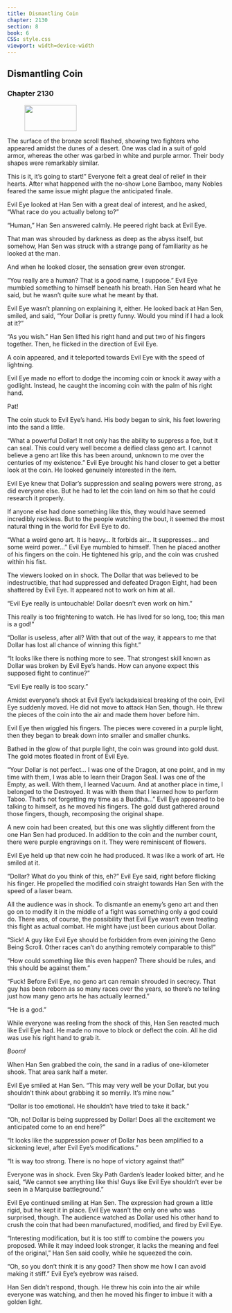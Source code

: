 ```yaml
---
title: Dismantling Coin
chapter: 2130
section: 8
book: 6
CSS: style.css
viewport: width=device-width
---
```


## Dismantling Coin

### Chapter 2130

<figure>
	<img src="../Images/gem.gif" alt="" id="gem" width="120" height="60" />
</figure>

The surface of the bronze scroll flashed, showing two fighters who appeared amidst the dunes of a desert. One was clad in a suit of gold armor, whereas the other was garbed in white and purple armor. Their body shapes were remarkably similar.

This is it, it’s going to start!” Everyone felt a great deal of relief in their hearts. After what happened with the no-show Lone Bamboo, many Nobles feared the same issue might plague the anticipated finale.

Evil Eye looked at Han Sen with a great deal of interest, and he asked, “What race do you actually belong to?”

“Human,” Han Sen answered calmly. He peered right back at Evil Eye.

That man was shrouded by darkness as deep as the abyss itself, but somehow, Han Sen was struck with a strange pang of familiarity as he looked at the man.

And when he looked closer, the sensation grew even stronger.

“You really are a human? That is a good name, I suppose.” Evil Eye mumbled something to himself beneath his breath. Han Sen heard what he said, but he wasn’t quite sure what he meant by that.

Evil Eye wasn’t planning on explaining it, either. He looked back at Han Sen, smiled, and said, “Your Dollar is pretty funny. Would you mind if I had a look at it?”

“As you wish.” Han Sen lifted his right hand and put two of his fingers together. Then, he flicked in the direction of Evil Eye.

A coin appeared, and it teleported towards Evil Eye with the speed of lightning.

Evil Eye made no effort to dodge the incoming coin or knock it away with a godlight. Instead, he caught the incoming coin with the palm of his right hand.

Pat!

The coin stuck to Evil Eye’s hand. His body began to sink, his feet lowering into the sand a little.

“What a powerful Dollar! It not only has the ability to suppress a foe, but it can seal. This could very well become a deified class geno art. I cannot believe a geno art like this has been around, unknown to me over the centuries of my existence.” Evil Eye brought his hand closer to get a better look at the coin. He looked genuinely interested in the item.

Evil Eye knew that Dollar’s suppression and sealing powers were strong, as did everyone else. But he had to let the coin land on him so that he could research it properly.

If anyone else had done something like this, they would have seemed incredibly reckless. But to the people watching the bout, it seemed the most natural thing in the world for Evil Eye to do.

“What a weird geno art. It is heavy… It forbids air… It suppresses… and some weird power…” Evil Eye mumbled to himself. Then he placed another of his fingers on the coin. He tightened his grip, and the coin was crushed within his fist.

The viewers looked on in shock. The Dollar that was believed to be indestructible, that had suppressed and defeated Dragon Eight, had been shattered by Evil Eye. It appeared not to work on him at all.

“Evil Eye really is untouchable! Dollar doesn’t even work on him.”

This really is too frightening to watch. He has lived for so long, too; this man is a god!”

“Dollar is useless, after all? With that out of the way, it appears to me that Dollar has lost all chance of winning this fight.”

“It looks like there is nothing more to see. That strongest skill known as Dollar was broken by Evil Eye’s hands. How can anyone expect this supposed fight to continue?”

“Evil Eye really is too scary.”

Amidst everyone’s shock at Evil Eye’s lackadaisical breaking of the coin, Evil Eye suddenly moved. He did not move to attack Han Sen, though. He threw the pieces of the coin into the air and made them hover before him.

Evil Eye then wiggled his fingers. The pieces were covered in a purple light, then they began to break down into smaller and smaller chunks.

Bathed in the glow of that purple light, the coin was ground into gold dust. The gold motes floated in front of Evil Eye.

“Your Dollar is not perfect… I was one of the Dragon, at one point, and in my time with them, I was able to learn their Dragon Seal. I was one of the Empty, as well. With them, I learned Vacuum. And at another place in time, I belonged to the Destroyed. It was with them that I learned how to perform Taboo. That’s not forgetting my time as a Buddha…” Evil Eye appeared to be talking to himself, as he moved his fingers. The gold dust gathered around those fingers, though, recomposing the original shape.

A new coin had been created, but this one was slightly different from the one Han Sen had produced. In addition to the coin and the number count, there were purple engravings on it. They were reminiscent of flowers.

Evil Eye held up that new coin he had produced. It was like a work of art. He smiled at it.

“Dollar? What do you think of this, eh?” Evil Eye said, right before flicking his finger. He propelled the modified coin straight towards Han Sen with the speed of a laser beam.

All the audience was in shock. To dismantle an enemy’s geno art and then go on to modify it in the middle of a fight was something only a god could do. There was, of course, the possibility that Evil Eye wasn’t even treating this fight as actual combat. He might have just been curious about Dollar.

“Sick! A guy like Evil Eye should be forbidden from even joining the Geno Being Scroll. Other races can’t do anything remotely comparable to this!”

“How could something like this even happen? There should be rules, and this should be against them.”

“Fuck! Before Evil Eye, no geno art can remain shrouded in secrecy. That guy has been reborn as so many races over the years, so there’s no telling just how many geno arts he has actually learned.”

“He is a god.”

While everyone was reeling from the shock of this, Han Sen reacted much like Evil Eye had. He made no move to block or deflect the coin. All he did was use his right hand to grab it.

*Boom!*

When Han Sen grabbed the coin, the sand in a radius of one-kilometer shook. That area sank half a meter.

Evil Eye smiled at Han Sen. “This may very well be your Dollar, but you shouldn’t think about grabbing it so merrily. It’s mine now.”

“Dollar is too emotional. He shouldn’t have tried to take it back.”

“Oh, no! Dollar is being suppressed by Dollar! Does all the excitement we anticipated come to an end here?”

“It looks like the suppression power of Dollar has been amplified to a sickening level, after Evil Eye’s modifications.”

“It is way too strong. There is no hope of victory against that!”

Everyone was in shock. Even Sky Path Garden’s leader looked bitter, and he said, “We cannot see anything like this! Guys like Evil Eye shouldn’t ever be seen in a Marquise battleground.”

Evil Eye continued smiling at Han Sen. The expression had grown a little rigid, but he kept it in place. Evil Eye wasn’t the only one who was surprised, though. The audience watched as Dollar used his other hand to crush the coin that had been manufactured, modified, and fired by Evil Eye.

“Interesting modification, but it is too stiff to combine the powers you proposed. While it may indeed look stronger, it lacks the meaning and feel of the original,” Han Sen said coolly, while he squeezed the coin.

“Oh, so you don’t think it is any good? Then show me how I can avoid making it stiff.” Evil Eye’s eyebrow was raised.

Han Sen didn’t respond, though. He threw his coin into the air while everyone was watching, and then he moved his finger to imbue it with a golden light.